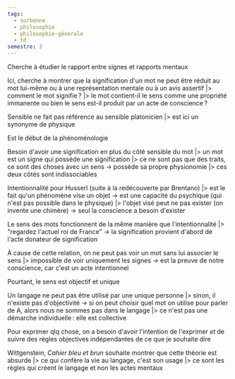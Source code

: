 ```yaml
---
tags:
  - sorbonne
  - philosophie
  - philosophie-générale
  - td
semestre: 3
---
```

Cherche à étudier le rapport entre signes et rapports mentaux

Ici, cherche à montrer que la signification d'un mot ne peut être réduit au mot lui-même ou à une représentation mentale ou à un avis assertif
|> comment le mot signifie ?
|> le mot contient-il le sens comme une propriété immanente ou bien le sens est-il produit par un acte de conscience ?

Sensible ne fait pas référence au sensible platonicien
|> est ici un synonyme de physique

Est le début de la phénoménologie

Besoin d'avoir une signification en plus du côté sensible du mot
|> un mot est un signe qui possède une signification
|> ce ne sont pas que des traits, ce sont des choses avec un sens -> possède sa propre physionomie
|> ces deux côtés sont indissociables

Intentionnalité pour Husserl (suite à la redécouverte par Brentano)
|> est le fait qu'un phénomène vise un objet
-> est une capacité du psychique (qui n'est pas possible dans le physique)
|> l'objet visé peut ne pas exister (on invente une chimère)
-> seul la conscience a besoin d'exister

Le sens des mots fonctionnent de la même manière que l'intentionnalité
|> "regardez l'actuel roi de France"
-> la signification provient d'abord de l'acte donateur de signification

À cause de cette relation, on ne peut pas voir un mot sans lui associer le sens
|> impossible de voir uniquement les signes
-> est la preuve de notre conscience, car c'est un acte intentionnel

Pourtant, le sens est objectif et unique

Un langage ne peut pas être utilisé par une unique personne
|> sinon, il n'existe pas d'objectivité
-> si on peut choisir quel mot on utilise pour parler de A, alors nous ne sommes pas dans le langage
|> ce n'est pas une démarche individuelle : elle est collective

Pour exprimer qlq chose, on a besoin d'avoir l'intention de l'exprimer *et* de suivre des règles objectives indépendantes de ce que je souhaite dire

Wittgenstein, _Cahier bleu et brun_ souhaite montrer que cette théorie est absurde
|> ce qui confère la vie au langage, c'est son usage
|> ce sont les règles qui créent le langage et non les actes mentaux